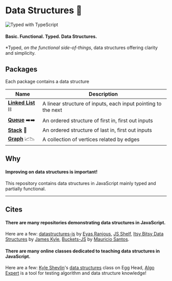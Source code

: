 # Data Structures 🦄

![Typed with TypeScript](https://flat.badgen.net/badge/icon/Typed?icon=typescript&label&labelColor=blue&color=555555)

#### Basic. Functional. Typed. Data Structures.

*Typed, _on the functional side-of-things_, data structures offering clarity and simplicity.

## Packages

Each package contains a data structure

| Name                                      | Description                 |
| ----------------------------------------- | --------------------------- |
| **[Linked List](/packages/linked-list/)** ⛓ | A linear structure of inputs, each input pointing to the next |
| **[Queue](/packages/queue)** ➡️➡️ | An ordered structure of first in, first out inputs |
| **[Stack](/packages/stack)** 🥞 | An ordered structure of last in, first out inputs  |
| **[Graph](/packages/graph)** 📈📉 | A collection of vertices related by edges |

## Why

#### Improving on data structures is important!

This repository contains data structures in JavaScript mainly typed and partially functional.

---
## Cites

#### There are many repositories demonstrating data structures in JavaScript.

Here are a few: [datastructures-js](https://github.com/eyas-ranjous/datastructures-js/) by [Eyas Ranjous](https://github.com/eyas-ranjous), [JS Shelf](https://github.com/js-shelf), [Itsy Bitsy Data Structures](https://github.com/jamiebuilds/itsy-bitsy-data-structures/) by [James Kyle](https://github.com/jamiebuilds), [Buckets-JS](https://github.com/mauriciosantos/Buckets-JS) by [Mauricio Santos](https://github.com/mauriciosantos/Buckets-JS).

#### There are many online classes dedicated to teaching data structures in JavaScript.

Here are a few: [Kyle Shevlin](https://github.com/kyleshevlin)'s [data structures](https://egghead.io/courses/data-structures-and-algorithms-in-javascript) class on Egg Head, [Algo Expert](algoexpert.io) is a tool for testing algorithm and data structure knowledge!
